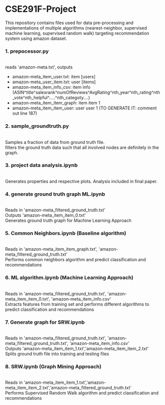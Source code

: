 # CSE291F-Project
This repository contains files used for data pre-processing and implementations of multiple algorithms (nearest-neighbor, supervised machine learning, supervised random walk) targeting recommendation system using amazon dataset.

### 1. prepocessor.py
<br />reads 'amazon-meta.txt', outputs
- amazon-meta_item_user.txt: item [users]
- amazon-meta_user_item.txt: user [items]
- amazon-meta_item_info_csv: item info (ASIN^title^salesrank^numOfReviews^AvgRating^nth_year^nth_rating^nth_vote^nth_helpful^.....^nth_categoty....)
- amazon-meta_item_item_graph: item item 1
- amazon-meta_item_item_user: user user 1  (TO GENERATE IT: comment out line 187)

### 2. sample_groundtruth.py
<br /> Samples a fraction of data from ground truth file.
<br /> filters the ground truth data such that all involved nodes are definitely in the graph.

### 3. project data analysis.ipynb
<br />Generates properties and respective plots. Analysis included in final paper.

### 4. generate ground truth graph ML.ipynb
<br />Reads in 'amazon-meta_filtered_ground_truth.txt'
<br />Outputs 'amazon-meta_item_item_0.txt' 
<br />Generates ground truth graph for Machine Learning Approach

### 5. Common Neighbors.ipynb (Baseline algorithm)
<br />Reads in 'amazon-meta_item_item_graph.txt', 'amazon-meta_filtered_ground_truth.txt'
<br />Performs common neighbors algorithm and predict classification and recommendations

### 6. ML algorithm.ipynb (Machine Learning Approach)
<br />Reads in 'amazon-meta_filtered_ground_truth.txt', 'amazon-meta_item_item_0.txt', 'amazon-meta_item_info.csv'
<br />Extracts features from training set and performs different algorithms to predict classification and recommendations

### 7. Generate graph for SRW.ipynb
<br />Reads in 'amazon-meta_filtered_ground_truth.txt', 'amazon-meta_filtered_ground_truth.txt', 'amazon-meta_item_info.csv'
<br />Outputs 'amazon-meta_item_item_1.txt','amazon-meta_item_item_2.txt'
<br />Splits ground truth file into training and testing files

### 8. SRW.ipynb (Graph Mining Approach)
<br />Reads in 'amazon-meta_item_item_1.txt','amazon-meta_item_item_2.txt','amazon-meta_filtered_ground_truth.txt'
<br />Performs Supervised Random Walk algorithm and predict classification and recommendations

